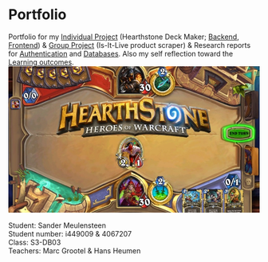 # Portfolio
Portfolio for my [Individual Project](https://github.com/S3-HSDM/Portfolio/blob/main/Individual%20Project.md) (Hearthstone Deck Maker; [Backend](https://github.com/S3-HSDM/HSDM-BackEnd), [Frontend](https://github.com/S3-HSDM/HSDM-FrontEnd)) & [Group Project](https://github.com/S3-HSDM/Portfolio/blob/main/Group%20Project.md) (Is-It-Live product scraper) & Research reports for [Authentication](https://github.com/S3-HSDM/Portfolio/blob/main/Research%20%26%20Documentation/Authentication.md) and [Databases](https://github.com/S3-HSDM/Portfolio/blob/main/Research%20%26%20Documentation/Databases.md). Also my self reflection toward the [Learning outcomes](https://github.com/S3-HSDM/Portfolio/blob/main/Learning%20Outcomes.md).
![Hearthstone](https://github.com/S3-HSDM/Portfolio/blob/main/images/hsdm.jpg?raw=true)

Student: Sander Meulensteen <br/>
Student number: i449009 & 4067207 <br/>
Class: S3-DB03 <br/>
Teachers: Marc Grootel & Hans Heumen
